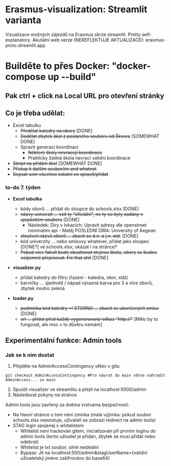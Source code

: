 # Erasmus-visualization: Streamlit varianta
Vizualizace možných zájezdů na Erasmus skrze streamlit. Pretty self-explanatory.
Akutální web verze (NEREFLEKTUJE AKTUALIZACE): erasmus-proto.streamlit.app

# Builděte to přes Docker: "docker-compose up --build"
## Pak ctrl + click na Local URL pro otevření stránky 

## Co je třeba udělat:
- Excel tabulku
    - ~~Předělat katedry na obory~~                             [DONE]
    - ~~Dodělat zbytek škol z poslaného souboru od Škvora~~     [SOMEWHAT DONE]
    - Spravit generaci koordinací
        * ~~Některé školy nevracejí koordinace~~
        * Prakticky žádná škola nevrací validní koordinace
- ~~Skript na přidání škol~~                                    [SOMEWHAT DONE]
- ~~Přístup k dalším souborům and whatnot~~
- ~~Sepsat sem všechno ostatní co spravit/přidat~~

### to-do 7. týden
- **Excel tabulka**
    - kódy oborů ... přidat do sloupce do schools.xlsx                                        [DONE]
    - ~~názvy univerzit ... vzít ty "oficiální", ne ty co byly zadány v ujepáckém souboru~~   [DONE]
      - Následek: Díry v lokacích; Upravit adresy dle openstreet nominatim api                - Matěj
        POSLEDNÍ DÍRA: University of Aegean
    - ~~sloučení názvů oborů ... zbavit se d.n. a j.n. atd.~~                                 [DONE]
    - kód univerzity ... nebo smlouvy whatever, přidat jako sloupec                           [DONE?] ve schools.xlsx; ukázat i na stránce?                          
    - ~~Pokud více fakult bude obsahovat stejnou školu, obory se budou vzájemně přepisovat. Fix that shit~~ [DONE]

- **visualizer.py**
  - přidat katedry do filtru (řazení - katedra, obor, stát)
  - barvičky ... sjednotit / nápad výrazná barva pro 3 a více oborů, zbytek modro zelená

- **loader.py**
  - ~~podmínka kód katedry =! STORNO ... zbavit se ukončených smluv~~           [DONE]
  - ~~url ... přidat před každý vygenerovaný odkaz "http://"~~                                [Mělo by to fungovat, ale moc v to důvěru nemám]
 
  

## Experimentální funkce: Admin tools
### Jak se k nim dostat
1) Přejděte na AdminAccessContingency větev v gitu
```
git checkout AdminAccessContingency #Pro návrat do main větve nahradit AdminAccess... za main
```
2) Spustit visualizer ve streamlitu a přejít na localhost:5000/admin
3) Následovat pokyny na stránce

Admin tools jsou zavřený za dvěma vrstvama bezpečnosti:
- Na hlavní stránce o tom není zmínka (malá výjimka: pokud soubor schools.xlsx neexistuje, uživateli se zobrazí redirect na admin tools)
- STAG login spojenej s whitelistem
    - Whitelist není trackován gitem, inicializován při prvním loginu do admin tools (tento uživatel je přidán, zbytek se musí přidat nebo odebrat)
    - Whitelist je txt soubor, silně neideální
    - Bypass: Jít na localhost:500/admin&stagUserName={validní uživatelský jméno zašifrováno do base64}
